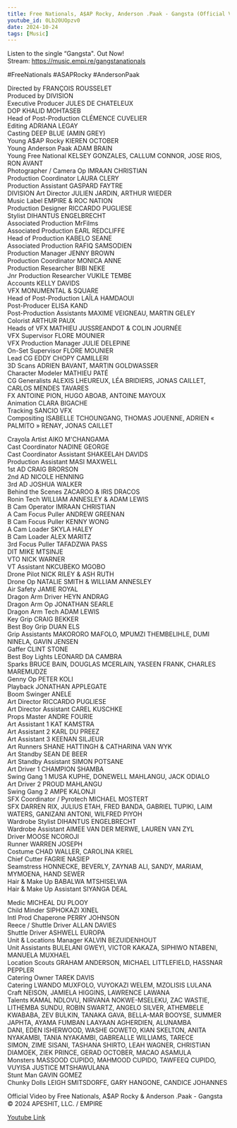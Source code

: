 ```yaml
---
title: Free Nationals, A$AP Rocky, Anderson .Paak - Gangsta (Official Video) 
youtube_id: 0Lb20UOpzv0
date: 2024-10-24
tags: [Music]
---
```

Listen to the single “Gangsta". Out Now!  
Stream: https://music.empi.re/gangstanationals  

#FreeNationals #ASAPRocky  #AndersonPaak 

Directed by FRANÇOIS ROUSSELET  
Produced by DIVISION  
Executive Producer JULES DE CHATELEUX  
DOP KHALID MOHTASEB  
Head of Post-Production CLÉMENCE CUVELIER  
Editing ADRIANA LEGAY  
Casting DEEP BLUE (AMIN GREY)  
Young A$AP Rocky KIEREN OCTOBER  
Young Anderson Paak ADAM BRAIN  
Young Free National KELSEY GONZALES, CALLUM CONNOR, JOSE RIOS, RON AVANT  
Photographer / Camera Op IMRAAN CHRISTIAN  
Production Coordinator LAURA CLERY  
Production Assistant GASPARD FAYTRE  
DIVISION Art Director JULIEN JARDIN, ARTHUR WIEDER  
Music Label EMPIRE & ROC NATION  
Production Designer RICCARDO PUGLIESE  
Stylist DIHANTUS ENGELBRECHT  
Associated Production MrFilms  
Associated Production EARL REDCLIFFE  
Head of Production KABELO SEANE  
Associated Production RAFIQ SAMSODIEN  
Production Manager JENNY BROWN  
Production Coordinator MONICA ANNE  
Production Researcher BIBI NEKE  
Jnr Production Researcher VUKILE TEMBE  
Accounts KELLY DAVIDS  
VFX MONUMENTAL & SQUARE  
Head of Post-Production LAÏLA HAMDAOUI  
Post-Producer ELISA KAND  
Post-Production Assistants MAXIME VEIGNEAU, MARTIN GELEY  
Colorist ARTHUR PAUX  
Heads of VFX MATHIEU JUSSREANDOT & COLIN JOURNÉE  
VFX Supervisor FLORE MOUNIER  
VFX Production Manager JULIE DELEPINE  
On-Set Supervisor FLORE MOUNIER  
Lead CG EDDY CHOPY CAMILLERI  
3D Scans ADRIEN BAVANT, MARTIN GOLDWASSER  
Character Modeler MATHIEU PATÉ  
CG Generalists ALEXIS LHEUREUX, LÉA BRIDIERS, JONAS CAILLET, CARLOS MENDES TAVARES  
FX ANTOINE PION, HUGO ABOAB, ANTOINE MAYOUX  
Animation CLARA BIGACHE  
Tracking SANCIO VFX  
Compositing ISABELLE TCHOUNGANG, THOMAS JOUENNE, ADRIEN « PALMITO » RENAY, JONAS CAILLET  

Crayola Artist AIKO M'CHANGAMA  
Cast Coordinator NADINE GEORGE  
Cast Coordinator Assistant SHAKEELAH DAVIDS  
Production Assistant MASI MAXWELL  
1st AD CRAIG BRORSON  
2nd AD NICOLE HENNING  
3rd AD JOSHUA WALKER  
Behind the Scenes ZACAROO & IRIS DRACOS  
Ronin Tech WILLIAM ANNESLEY & ADAM LEWIS  
B Cam Operator IMRAAN CHRISTIAN  
A Cam Focus Puller ANDREW GREENAN  
B Cam Focus Puller KENNY WONG  
A Cam Loader SKYLA HALEY  
B Cam Loader ALEX MARITZ  
3rd Focus Puller TAFADZWA PASS  
DIT MIKE MTSINJE  
VTO NICK WARNER  
VT Assistant NKCUBEKO MGOBO  
Drone Pilot NICK RILEY & ASH RUTH  
Drone Op NATALIE SMITH & WILLIAM ANNESLEY  
Air Safety JAMIE ROYAL  
Dragon Arm Driver HEYN ANDRAG  
Dragon Arm Op JONATHAN SEARLE  
Dragon Arm Tech ADAM LEWIS  
Key Grip CRAIG BEKKER  
Best Boy Grip DUAN ELS  
Grip Assistants MAKORORO MAFOLO, MPUMZI THEMBELIHLE, DUMI NINELA, GAVIN JENSEN  
Gaffer CLINT STONE  
Best Boy Lights LEONARD DA CAMBRA  
Sparks BRUCE BAIN, DOUGLAS MCERLAIN, YASEEN FRANK, CHARLES MAREMUDZE  
Genny Op PETER KOLI  
Playback JONATHAN APPLEGATE  
Boom Swinger ANELE  
Art Director RICCARDO PUGLIESE  
Art Director Assistant CAREL KUSCHKE  
Props Master ANDRE FOURIE  
Art Assistant 1 KAT KAMSTRA  
Art Assistant 2 KARL DU PREEZ  
Art Assistant 3 KEENAN SILJEUR  
Art Runners SHANE HATTINGH & CATHARINA VAN WYK  
Art Standby SEAN DE BEER  
Art Standby Assistant SIMON POTSANE  
Art Driver 1 CHAMPION SHAMBA  
Swing Gang 1 MUSA KUPHE, DONEWELL MAHLANGU, JACK ODIALO  
Art Driver 2 PROUD MAHLANGU  
Swing Gang 2 AMPE KALONJI  
SFX Coordinator / Pyrotech MICHAEL MOSTERT  
SFX DARREN RIX, JULIUS ETAH, FRED BANDA, GABRIEL TUPIKI, LAIM WATERS, GANIZANI ANTONI, WILFRED PIYOH  
Wardrobe Stylist DIHANTUS ENGELBRECHT  
Wardrobe Assistant AIMEE VAN DER MERWE, LAUREN VAN ZYL  
Driver MOOSE NCOROJI  
Runner WARREN JOSEPH  
Costume CHAD WALLER, CAROLINA KRIEL  
Chief Cutter FAGRIE NASIEP  
Seamstress HONNECKE, BEVERLY, ZAYNAB ALI, SANDY, MARIAM, MYMOENA, HAND SEWER  
Hair & Make Up BABALWA MTSHISELWA  
Hair & Make Up Assistant SIYANGA DEAL  

Medic MICHEAL DU PLOOY  
Child Minder SIPHOKAZI XINEL  
Intl Prod Chaperone PERRY JOHNSON  
Reece / Shuttle Driver ALLAN DAVIES  
Shuttle Driver ASHWELL EUROPA  
Unit & Locations Manager KALVIN BEZUIDENHOUT  
Unit Assistants BULELANI GWEYI, VICTOR KAKAZA, SIPHIWO NTABENI, MANUELA MUXHAEL  
Location Scouts GRAHAM ANDERSON, MICHAEL LITTLEFIELD, HASSNAR PEPPLER  
Catering Owner TAREK DAVIS  
Catering LWANDO MUXFOLO, VUYOKAZI WELEM, MZOLISIS LULANA  
Craft NEISON, JAMIELA HIGGINS, LAWRENCE LAWANA  
Talents KAMAL NDLOVU, NIRVANA NOKWE-MSELEKU, ZAC WASTIE, LITHEMBA SUNDU, ROBIN SWARTZ, ANGELO SILVER, ATHEMBELE  
KWABABA, ZEV BULKIN, TANAKA GAVA, BELLA-MAR BOOYSE, SUMMER JAPHTA, AYAMA FUMBAN LAAYAAN AGHERDIEN, ALUNAMBA  
DANI, EDEN ISHERWOOD, WASHE GOWETO, KIAN SKELTON, ANITA NYAKAMBI, TANIA NYAKAMBI, GABREALLE WILLIAMS, TARECE  
SIMON, ZIME SISANI, TASHANA SHIRTO, LEAH WAGNER, CHRISTIAN DIAMOEK, ZIEK PRINCE, GERAD OCTOBER, MACAO ASAMULA  
Monsters MASSOOD CUPIDO, MAHMOOD CUPIDO, TAWFEEQ CUPIDO, VUYISA JUSTICE MTSHAWULANA  
Stunt Man GAVIN GOMEZ  
Chunky Dolls LEIGH SMITSDORFE, GARY HANGONE, CANDICE JOHANNES  



Official Video by Free Nationals, A$AP Rocky & Anderson .Paak - Gangsta © 2024 APESHIT, LLC. / EMPIRE  

[Youtube Link](https://www.youtube.com/watch?v=0Lb20UOpzv0)  
